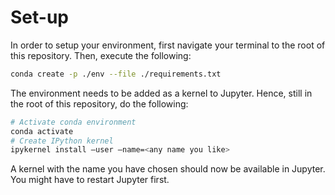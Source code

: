 # Set-up

In order to setup your environment, first navigate your terminal to the root of this repository. Then, execute the following:

```bash
conda create -p ./env --file ./requirements.txt
```

The environment needs to be added as a kernel to Jupyter. Hence, still in the root of this repository, do the following:

```bash
# Activate conda environment
conda activate
# Create IPython kernel
ipykernel install —user —name=<any name you like>
```

A kernel with the name you have chosen should now be available in Jupyter. You might have to restart Jupyter first.
